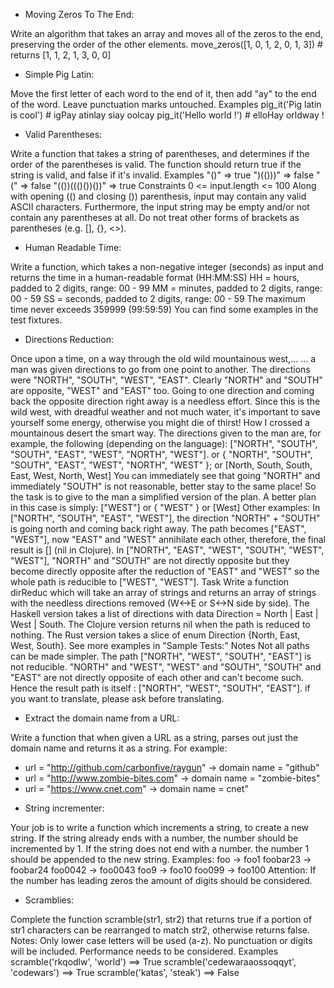- Moving Zeros To The End:

Write an algorithm that takes an array and moves all of the zeros to the end, 
preserving the order of the other elements.
move_zeros([1, 0, 1, 2, 0, 1, 3]) # returns [1, 1, 2, 1, 3, 0, 0]

- Simple Pig Latin:

Move the first letter of each word to the end of it, then add "ay" to the end of the word. 
Leave punctuation marks untouched.
Examples
pig_it('Pig latin is cool') # igPay atinlay siay oolcay
pig_it('Hello world !')     # elloHay orldway !

- Valid Parentheses:

Write a function that takes a string of parentheses, and determines if the order of the parentheses is valid. 
The function should return true if the string is valid, and false if it's invalid.
Examples
"()"              =>  true
")(()))"          =>  false
"("               =>  false
"(())((()())())"  =>  true
Constraints
0 <= input.length <= 100
Along with opening (() and closing ()) parenthesis, input may contain any valid ASCII characters. 
Furthermore, the input string may be empty and/or not contain any parentheses at all. 
Do not treat other forms of brackets as parentheses (e.g. [], {}, <>).

- Human Readable Time:

Write a function, which takes a non-negative integer (seconds) as input and 
returns the time in a human-readable format (HH:MM:SS)
HH = hours, padded to 2 digits, range: 00 - 99
MM = minutes, padded to 2 digits, range: 00 - 59
SS = seconds, padded to 2 digits, range: 00 - 59
The maximum time never exceeds 359999 (99:59:59)
You can find some examples in the test fixtures.

- Directions Reduction:

Once upon a time, on a way through the old wild mountainous west,…
… a man was given directions to go from one point to another. 
The directions were "NORTH", "SOUTH", "WEST", "EAST". Clearly "NORTH" and "SOUTH" are opposite, "WEST" and "EAST" too.
Going to one direction and coming back the opposite direction right away is a needless effort. Since this is the wild 
west, with dreadful weather and not much water, it's important to save yourself some energy, otherwise you might die 
of thirst!
How I crossed a mountainous desert the smart way.
The directions given to the man are, for example, the following (depending on the language):
["NORTH", "SOUTH", "SOUTH", "EAST", "WEST", "NORTH", "WEST"].
or
{ "NORTH", "SOUTH", "SOUTH", "EAST", "WEST", "NORTH", "WEST" };
or
[North, South, South, East, West, North, West]
You can immediately see that going "NORTH" and immediately "SOUTH" is not reasonable, better stay 
to the same place! So the task is to give to the man a simplified version of the plan. 
A better plan in this case is simply:
["WEST"]
or
{ "WEST" }
or
[West]
Other examples:
In ["NORTH", "SOUTH", "EAST", "WEST"], the direction "NORTH" + "SOUTH" is going north and coming back right away.
The path becomes ["EAST", "WEST"], now "EAST" and "WEST" annihilate each other, therefore, the 
final result is [] (nil in Clojure).
In ["NORTH", "EAST", "WEST", "SOUTH", "WEST", "WEST"], "NORTH" and "SOUTH" are not directly opposite but 
they become directly opposite after the reduction of "EAST" and "WEST" so the whole path is reducible to ["WEST", "WEST"].
Task
Write a function dirReduc which will take an array of strings and returns an array of strings with the needless 
directions removed (W<->E or S<->N side by side).
The Haskell version takes a list of directions with data Direction = North | East | West | South.
The Clojure version returns nil when the path is reduced to nothing.
The Rust version takes a slice of enum Direction {North, East, West, South}.
See more examples in "Sample Tests:"
Notes
Not all paths can be made simpler. The path ["NORTH", "WEST", "SOUTH", "EAST"] is not reducible. "NORTH" and "WEST", 
"WEST" and "SOUTH", "SOUTH" and "EAST" are not directly opposite of each other and can't become such. Hence the result 
path is itself : ["NORTH", "WEST", "SOUTH", "EAST"].
if you want to translate, please ask before translating.

- Extract the domain name from a URL:

Write a function that when given a URL as a string, parses out just the domain name and returns it as a string. 
For example:
* url = "http://github.com/carbonfive/raygun" -> domain name = "github"
* url = "http://www.zombie-bites.com"         -> domain name = "zombie-bites"
* url = "https://www.cnet.com"                -> domain name = cnet"

- String incrementer:

Your job is to write a function which increments a string, to create a new string.
If the string already ends with a number, the number should be incremented by 1.
If the string does not end with a number. the number 1 should be appended to the new string.
Examples:
foo -> foo1
foobar23 -> foobar24
foo0042 -> foo0043
foo9 -> foo10
foo099 -> foo100
Attention: If the number has leading zeros the amount of digits should be considered.

- Scramblies:

Complete the function scramble(str1, str2) that returns true if a portion of str1 characters can be rearranged 
to match str2, otherwise returns false.
Notes:
Only lower case letters will be used (a-z). No punctuation or digits will be included.
Performance needs to be considered.
Examples
scramble('rkqodlw', 'world') ==> True
scramble('cedewaraaossoqqyt', 'codewars') ==> True
scramble('katas', 'steak') ==> False